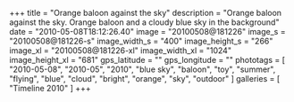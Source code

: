 +++
title = "Orange baloon against the sky"
description = "Orange baloon against the sky. Orange baloon and a cloudy blue sky in the background"
date = "2010-05-08T18:12:26.40"
image = "20100508@181226"
image_s = "20100508@181226-s"
image_width_s = "400"
image_height_s = "266"
image_xl = "20100508@181226-xl"
image_width_xl = "1024"
image_height_xl = "681"
gps_latitude = ""
gps_longitude = ""
phototags = [ "2010-05-08", "2010-05", "2010", "blue sky", "baloon", "toy", "summer", "flying", "blue", "cloud", "bright", "orange", "sky", "outdoor" ]
galleries = [ "Timeline 2010" ]
+++
